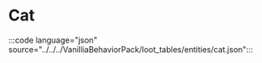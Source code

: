 # Cat

:::code language="json" source="../../../VanilliaBehaviorPack/loot_tables/entities/cat.json":::